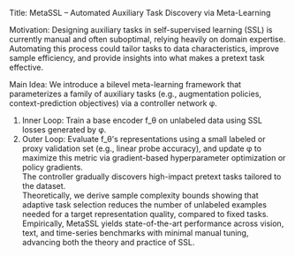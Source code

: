 Title: MetaSSL – Automated Auxiliary Task Discovery via Meta-Learning

Motivation: Designing auxiliary tasks in self-supervised learning (SSL) is currently manual and often suboptimal, relying heavily on domain expertise. Automating this process could tailor tasks to data characteristics, improve sample efficiency, and provide insights into what makes a pretext task effective.

Main Idea: We introduce a bilevel meta-learning framework that parameterizes a family of auxiliary tasks (e.g., augmentation policies, context-prediction objectives) via a controller network φ.  
1. Inner Loop: Train a base encoder f_θ on unlabeled data using SSL losses generated by φ.  
2. Outer Loop: Evaluate f_θ’s representations using a small labeled or proxy validation set (e.g., linear probe accuracy), and update φ to maximize this metric via gradient-based hyperparameter optimization or policy gradients.  
The controller gradually discovers high-impact pretext tasks tailored to the dataset.  
Theoretically, we derive sample complexity bounds showing that adaptive task selection reduces the number of unlabeled examples needed for a target representation quality, compared to fixed tasks.  
Empirically, MetaSSL yields state-of-the-art performance across vision, text, and time-series benchmarks with minimal manual tuning, advancing both the theory and practice of SSL.